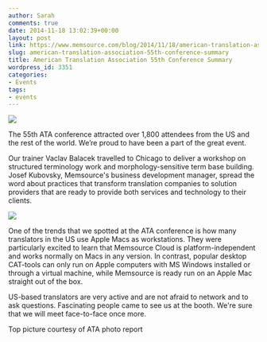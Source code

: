 ```yaml
---
author: Sarah
comments: true
date: 2014-11-18 13:02:39+00:00
layout: post
link: https://www.memsource.com/blog/2014/11/18/american-translation-association-55th-conference-summary/
slug: american-translation-association-55th-conference-summary
title: American Translation Association 55th Conference Summary
wordpress_id: 3351
categories:
- Events
tags:
- events
---
```


[![](/wp-content/uploads/2014/11/IMG_3303.jpg)](/wp-content/uploads/2014/11/IMG_3303.jpg)

The 55th ATA conference attracted over 1,800 attendees from the US and the rest of the world. We’re proud to have been a part of the great event.<!-- more -->

Our trainer Vaclav Balacek travelled to Chicago to deliver a workshop on structured terminology work and morphology-sensitive term base building. Josef Kubovsky, Memsource's business development manager, spread the word about practices that transform translation companies to solution providers that are ready to provide both services and technology to their clients.

[![](/wp-content/uploads/2014/11/IMG_20141106_082704-1024x768.jpg)](/wp-content/uploads/2014/11/IMG_20141106_082704.jpg)

One of the trends that we spotted at the ATA conference is how many translators in the US use Apple Macs as workstations. They were particularly excited to learn that Memsource Cloud is platform-independent and works normally on Macs in any version. In contrast, popular desktop CAT-tools can only run on Apple computers with MS Windows installed or through a virtual machine, while Memsource is ready run on an Apple Mac straight out of the box.

US-based translators are very active and are not afraid to network and to ask questions. Fascinating people came to see us at the booth. We're sure that we will meet face-to-face once more.



Top picture courtesy of ATA photo report
